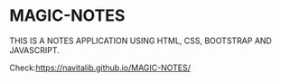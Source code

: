# MAGIC-NOTES
THIS IS A NOTES APPLICATION USING HTML, CSS, BOOTSTRAP AND JAVASCRIPT.

Check:https://navitalib.github.io/MAGIC-NOTES/
